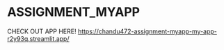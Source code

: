 # ASSIGNMENT_MYAPP
CHECK OUT APP HERE!
https://chandu472-assignment-myapp-my-app-r2y93q.streamlit.app/
